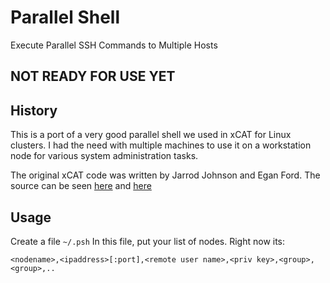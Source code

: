 # Parallel Shell

Execute Parallel SSH Commands to Multiple Hosts

## NOT READY FOR USE YET

## History

This is a port of a very good parallel shell we used in xCAT
for Linux clusters.  I had the need with multiple machines to 
use it on a workstation node for various system administration
tasks. 

The original xCAT code was written by Jarrod Johnson and Egan Ford.
The source can be seen [here](https://sourceforge.net/p/xcat/xcat-core/ci/master/tree/xCAT-client/bin/psh)
and [here](https://sourceforge.net/p/xcat/xcat-core/ci/master/tree/perl-xCAT/xCAT/NodeRange.pm)

## Usage

Create a file ```~/.psh```
In this file, put your list of nodes.  Right now its: 
```
<nodename>,<ipaddress>[:port],<remote user name>,<priv key>,<group>,<group>,..
```
